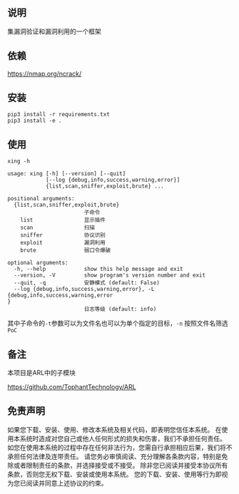 ## 说明

集漏洞验证和漏洞利用的一个框架


## 依赖
https://nmap.org/ncrack/


## 安装
```
pip3 install -r requirements.txt
pip3 install -e .
```

## 使用

```
xing -h

usage: xing [-h] [--version] [--quit]
            [--log {debug,info,success,warning,error}]
            {list,scan,sniffer,exploit,brute} ...

positional arguments:
  {list,scan,sniffer,exploit,brute}
                        子命令
    list                显示插件
    scan                扫描
    sniffer             协议识别
    exploit             漏洞利用
    brute               弱口令爆破

optional arguments:
  -h, --help            show this help message and exit
  --version, -V         show program's version number and exit
  --quit, -q            安静模式 (default: False)
  --log {debug,info,success,warning,error}, -L {debug,info,success,warning,error
}
                        日志等级 (default: info)
```

其中子命令的`-t`参数可以为文件名也可以为单个指定的目标，`-n` 按照文件名筛选`PoC`

## 备注
本项目是ARL中的子模块

https://github.com/TophantTechnology/ARL

## 免责声明
如果您下载、安装、使用、修改本系统及相关代码，即表明您信任本系统。
在使用本系统时造成对您自己或他人任何形式的损失和伤害，我们不承担任何责任。
如您在使用本系统的过程中存在任何非法行为，您需自行承担相应后果，我们将不承担任何法律及连带责任。
请您务必审慎阅读、充分理解各条款内容，特别是免除或者限制责任的条款，并选择接受或不接受。
除非您已阅读并接受本协议所有条款，否则您无权下载、安装或使用本系统。
您的下载、安装、使用等行为即视为您已阅读并同意上述协议的约束。
